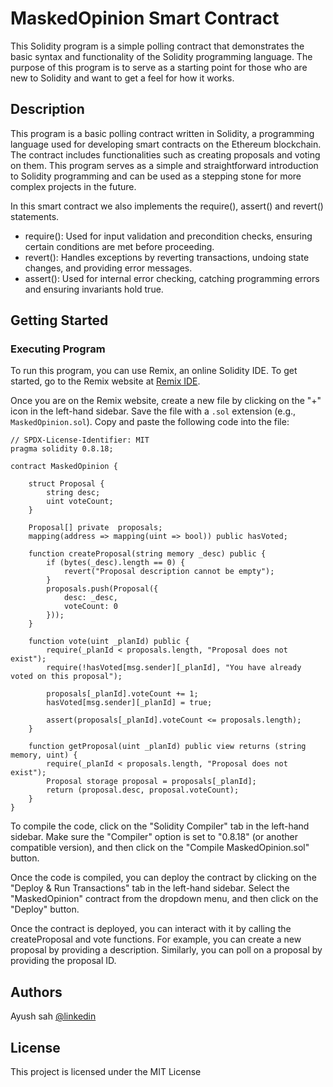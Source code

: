 # MaskedOpinion Smart Contract

This Solidity program is a simple polling contract that demonstrates the basic syntax and functionality of the Solidity programming language. The purpose of this program is to serve as a starting point for those who are new to Solidity and want to get a feel for how it works.

## Description

This program is a basic polling contract written in Solidity, a programming language used for developing smart contracts on the Ethereum blockchain. The contract includes functionalities such as creating proposals and voting on them. This program serves as a simple and straightforward introduction to Solidity programming and can be used as a stepping stone for more complex projects in the future.

In this smart contract we also implements the require(), assert() and revert() statements.

- require(): Used for input validation and precondition checks, ensuring certain conditions are met before proceeding.
- revert(): Handles exceptions by reverting transactions, undoing state changes, and providing error messages.
- assert(): Used for internal error checking, catching programming errors and ensuring invariants hold true.

## Getting Started

### Executing Program

To run this program, you can use Remix, an online Solidity IDE. To get started, go to the Remix website at [Remix IDE](https://remix.ethereum.org/).

Once you are on the Remix website, create a new file by clicking on the "+" icon in the left-hand sidebar. Save the file with a `.sol` extension (e.g., `MaskedOpinion.sol`). Copy and paste the following code into the file:

```solidity
// SPDX-License-Identifier: MIT
pragma solidity 0.8.18;

contract MaskedOpinion {

    struct Proposal {
        string desc;
        uint voteCount;
    }

    Proposal[] private  proposals;
    mapping(address => mapping(uint => bool)) public hasVoted;

    function createProposal(string memory _desc) public {
        if (bytes(_desc).length == 0) {
            revert("Proposal description cannot be empty");
        }
        proposals.push(Proposal({
            desc: _desc,
            voteCount: 0
        }));
    }

    function vote(uint _planId) public {
        require(_planId < proposals.length, "Proposal does not exist");
        require(!hasVoted[msg.sender][_planId], "You have already voted on this proposal");

        proposals[_planId].voteCount += 1;
        hasVoted[msg.sender][_planId] = true;

        assert(proposals[_planId].voteCount <= proposals.length);
    }

    function getProposal(uint _planId) public view returns (string memory, uint) {
        require(_planId < proposals.length, "Proposal does not exist");
        Proposal storage proposal = proposals[_planId];
        return (proposal.desc, proposal.voteCount);
    }
}

```

To compile the code, click on the "Solidity Compiler" tab in the left-hand sidebar. Make sure the "Compiler" option is set to "0.8.18" (or another compatible version), and then click on the "Compile MaskedOpinion.sol" button.

Once the code is compiled, you can deploy the contract by clicking on the "Deploy & Run Transactions" tab in the left-hand sidebar. Select the "MaskedOpinion" contract from the dropdown menu, and then click on the "Deploy" button.

Once the contract is deployed, you can interact with it by calling the createProposal and vote functions. For example, you can create a new proposal by providing a description. Similarly, you can poll on a proposal by providing the proposal ID.

## Authors

Ayush sah
[@linkedin](https://www.linkedin.com/in/ayushsah404/)


## License

This project is licensed under the MIT License
